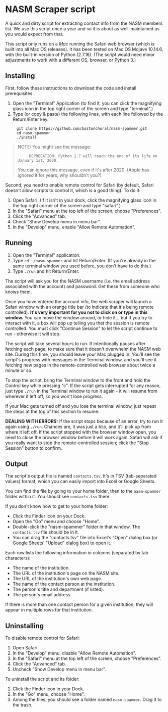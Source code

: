 NASM Scraper script
===================

A quick and dirty script for extracting contact info from the NASM members list.
We use this script once a year and so it is about as well-maintained as you would expect from that.

This script only runs on a *Mac* running the Safari web browser (which is built into all Mac OS releases).
It has been tested on Mac OS Mojave 10.14.6, with the built-in version of Python (2.7.16).
(The script would need minor adjustments to work with a different OS, browser, or Python 3.)

Installing
----------

First, follow these instructions to download the code and install prerequisites:

1. Open the "Terminal" Application (to find it, you can click the magnifying glass icon in the top right corner of the screen and type "terminal".)
2. Type (or copy & paste) the following lines, with each line followed by the Return/Enter key.
```
     git clone https://github.com/bostonchoral/nasm-spammer.git
     cd nasm-spammer
     ./install
```

> NOTE: You might see the message:
> ```
>      DEPRECATION: Python 2.7 will reach the end of its life on January 1st, 2020.
> ```
> You can ignore this message, even if it's after 2020. (Apple has ignored it for years; why shouldn't you?)


Second, you need to enable remote control for Safari (by default, Safari doesn't allow scripts to control it, which is a good thing). To do it:

1. Open Safari. (If it isn't in your dock, click the magnifying glass icon in the top right corner of the screen and type "safari".)
2. In the "Safari" menu at the top left of the screen, choose "Preferences".
3. Click the "Advanced" tab.
4. Check "Show Develop menu in menu bar".
5. In the "Develop" menu, enable "Allow Remote Automation".


Running
-------

1. Open the "Terminal" application.
2. Type `cd ~/nasm-spammer` and hit Return/Enter. (If you're already in the same terminal window you used before, you don't have to do this.)
3. Type `./run` and hit Return/Enter.

The script will ask you for the NASM username (i.e. the email address associated with the account) and password. Get these from someone who knows them.

Once you have entered the account info, the web scraper will launch a Safari window with an orange title bar (to
indicate that it's being remote controlled). **It's very important for you not to click on or type in this window.** 
You can move the window around, or hide it... but if you try to interact with it, a box will pop up telling you that
the session is remote controlled. You must click "Continue Session" to let the script continue to run - otherwise it
will stop.

The script will take several hours to run. It intentionally pauses after fetching each page, to make sure that it
doesn't overwhelm the NASM web site. During this time, you should leave your Mac plugged in. 
You'll see the script's progress with messages in the Terminal window, and you'll see it fetching new pages in the remote-controlled 
web browser about twice a minute or so.

To stop the script, bring the Terminal window to the front and hold the Control key while pressing "c".
If the script gets interrupted for any reason, just type `./run` in the Terminal window to run it again - it will resume from wherever it left off, so you won't lose progress.

If your Mac gets turned off and you lose the terminal window, just repeat the steps at the top of this section to resume.

**DEALING WITH ERRORS:** If the script stops because of an error, try to run it again using `./run`. Chances are, it was just a blip, and it'll pick up from where it left off.
If the script stopped with the browser window open, you need to close the browser window before it will work again. Safari will ask if you really want to stop the remote-controlled session;
click the "Stop Session" button to confirm.


Output
------

The script's output file is named `contacts.tsv`. It's in TSV (tab-separated values) format, which you can easily import into Excel or Google Sheets.

You can find the file by going to your home folder, then to the `nasm-spammer` folder within it. You should see `contacts.tsv` there.

If you don't know how to get to your home folder:

* Click the Finder icon on your Dock.
* Open the "Go" menu and choose "Home".
* Double-click the "nasm-spammer" folder in that window. The `contacts.tsv` file should be in it.
* You can drag the "contacts.tsv" file into Excel's "Open" dialog box (or Google Sheets' "Upload" dialog box) to open it.

Each row lists the following information in columns (separated by tab characters):

* The name of the institution.
* The URL of the institution's page on the NASM site.
* The URL of the institution's own web page.
* The name of the contact person at the institution.
* The person's title and department (if listed).
* The person's email address.

If there is more than one contact person for a given institution, they will appear in multiple rows for that institution.


Uninstalling
------------

To disable remote control for Safari:

1. Open Safari.
2. In the "Develop" menu, disable "Allow Remote Automation".
3. In the "Safari" menu at the top left of the screen, choose "Preferences".
4. Click the "Advanced" tab.
5. Uncheck "Show Develop menu in menu bar".

To uninstall the script and its folder:

1. Click the Finder icon in your Dock.
2. In the "Go" menu, choose "Home".
3. Among the files, you should see a folder named `nasm-spammer`. Drag it to the trash.




